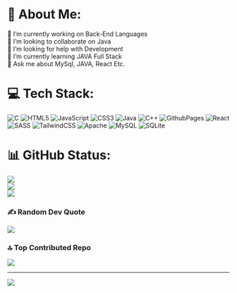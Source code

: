 # 💫 About Me:
🔭 I’m currently working on Back-End Languages <br>👯 I’m looking to collaborate on Java<br>🤝 I’m looking for help with Development<br>🌱 I’m currently learning JAVA Full Stack<br>💬 Ask me about MySql, JAVA, React Etc.


# 💻 Tech Stack:
![C](https://img.shields.io/badge/c-%2300599C.svg?style=flat&logo=c&logoColor=white) ![HTML5](https://img.shields.io/badge/html5-%23E34F26.svg?style=flat&logo=html5&logoColor=white) ![JavaScript](https://img.shields.io/badge/javascript-%23323330.svg?style=flat&logo=javascript&logoColor=%23F7DF1E) ![CSS3](https://img.shields.io/badge/css3-%231572B6.svg?style=flat&logo=css3&logoColor=white) ![Java](https://img.shields.io/badge/java-%23ED8B00.svg?style=flat&logo=openjdk&logoColor=white) ![C++](https://img.shields.io/badge/c++-%2300599C.svg?style=flat&logo=c%2B%2B&logoColor=white) ![GithubPages](https://img.shields.io/badge/github%20pages-121013?style=flat&logo=github&logoColor=white) ![React](https://img.shields.io/badge/react-%2320232a.svg?style=flat&logo=react&logoColor=%2361DAFB) ![SASS](https://img.shields.io/badge/SASS-hotpink.svg?style=flat&logo=SASS&logoColor=white) ![TailwindCSS](https://img.shields.io/badge/tailwindcss-%2338B2AC.svg?style=flat&logo=tailwind-css&logoColor=white) ![Apache](https://img.shields.io/badge/apache-%23D42029.svg?style=flat&logo=apache&logoColor=white)  ![MySQL](https://img.shields.io/badge/mysql-%2300000f.svg?style=flat&logo=mysql&logoColor=white) ![SQLite](https://img.shields.io/badge/sqlite-%2307405e.svg?style=flat&logo=sqlite&logoColor=white)
# 📊 GitHub Status:
![](https://github-readme-stats.vercel.app/api?username=dhruvil82599&theme=darcula&hide_border=false&include_all_commits=false&count_private=true)<br/>
![](https://github-readme-streak-stats.herokuapp.com/?user=dhruvil82599&theme=darcula&hide_border=false)<br/>
![](https://github-readme-stats.vercel.app/api/top-langs/?username=dhruvil82599&theme=darcula&hide_border=false&include_all_commits=false&count_private=true&layout=compact)

### ✍️ Random Dev Quote
![](https://quotes-github-readme.vercel.app/api?type=horizontal&theme=dark)

### 🔝 Top Contributed Repo
![](https://github-contributor-stats.vercel.app/api?username=dhruvil82599&limit=5&theme=dracula&combine_all_yearly_contributions=true)

---
[![](https://visitcount.itsvg.in/api?id=dhruvil82599&icon=0&color=1)](https://visitcount.itsvg.in)

<!-- Proudly created with GPRM ( https://gprm.itsvg.in ) -->
